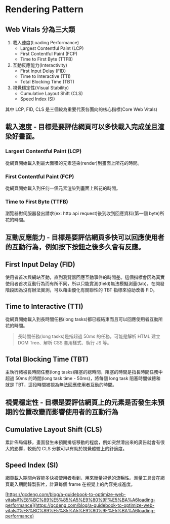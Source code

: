 # Rendering Pattern

## Web Vitals 分為三大類
1. 載入速度(Loading Performance)
    - Largest Contentful Paint (LCP)
    - First Contentful Paint (FCP)
    - Time to First Byte (TTFB)
2. 互動反應能力(Interactivity)
    - First Input Delay (FID)
    - Time to Interactive (TTI)
    - Total Blocking Time (TBT)
3. 視覺穩定性(Visual Stability)
    - Cumulative Layout Shift (CLS)
    - Speed Index (SI)

其中 LCP, FID, CLS 是三個較為重要代表各面向的核心指標(Core Web Vitals)

## 載入速度 - 目標是要評估網頁可以多快載入完成並且渲染好畫面。

### Largest Contentful Paint (LCP)
從網頁開始載入到最大面積的元素渲染(render)到畫面上所花的時間。


### First Contentful Paint (FCP)
從網頁開始載入到任何一個元素渲染到畫面上所花的時間。

### Time to First Byte (TTFB)
瀏覽器對伺服器發出請求(ex: http api request)後到收到回應資料(第一個 byte)所花的時間。

## 互動反應能力 - 目標是要評估網頁多快可以回應使用者的互動行為，例如按下按鈕之後多久會有反應。

## First Input Delay (FID)

使用者首次與網站互動，直到瀏覽器回應互動事件的時間差。這個指標會因為真實使用者首次互動行為而有所不同，所以只能實測(field)無法模擬測量(lab)。在開發階段因為沒有辦法實測，可以藉由優化有關聯性的 TBT 指標來協助改善 FID。

## Time to Interactive (TTI)
從網頁開始載入到長時間任務(long tasks)都已經結束而且可以回應使用者互動所花的時間。

> 長時間任務(long tasks)是指超過 50ms 的任務，可能是解析 HTML 建立 DOM Tree、解析 CSS 套用樣式、執行 JS 等。

## Total Blocking Time (TBT)
主執行緒被長時間任務(long tasks)阻塞的總時間，阻塞的時間是指長時間任務中超過 50ms 的時間(long task time - 50ms)，將每個 long task 阻塞時間做總和就是 TBT，這段時間被視為無法回應使用者互動的時間。

## 視覺穩定性 - 目標是要評估網頁上的元素是否發生未預期的位置改變而影響使用者的互動行為

## Cumulative Layout Shift (CLS)

累計佈局偏移，畫面發生未預期排版移動的程度，例如突然滑出來的廣告就會有很大的影響，較低的 CLS 分數可以有助於視覺體驗上的舒適度。

## Speed Index (SI)
網頁載入期間內容能多快被使用者看到，用來衡量視覺的流暢性。測量工具會在網頁載入期間錄製影片，計算每個 frame 在視覺上的內容完成進度。


[https://gcdeng.com/blog/a-guidebook-to-optimize-web-vitals#%E8%BC%89%E5%85%A5%E9%80%9F%E5%BA%A6loading-performance](https://gcdeng.com/blog/a-guidebook-to-optimize-web-vitals#%E8%BC%89%E5%85%A5%E9%80%9F%E5%BA%A6loading-performance)